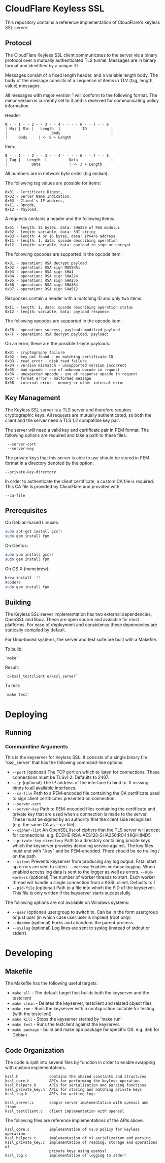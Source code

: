 CloudFlare Keyless SSL
==========================================================

This repository contains a reference implementation of CloudFlare's keyless SSL server.

## Protocol

The CloudFlare Keyless SSL client communicates to the server via a
binary protocol over a mutually authenticated TLS tunnel.  Messages
are in binary format and identified by a unique ID.

Messages consist of a fixed length header, and a variable length body.
The body of the message consists of a sequence of items in TLV (tag,
length, value) messages.

All messages with major version 1 will conform to the following
format.  The minor version is currently set to 0 and is reserved for
communicating policy information.

Header:

    0 - - 1 - - 2 - - 3 - - 4 - - - - 6 - - 7 - - 8
    | Maj | Min |   Length  |          ID           |
    |                    Body                       |
    |     Body     | <- 8 + Length

Item:

    0 - - 1 - - 2 - - 3 - - 4 - - - - 6 - - 7 - - 8
    | Tag |   Length  |          Data               |
    |           Data             | <- 3 + Length

All numbers are in network byte order (big endian).

The following tag values are possible for items:

    0x01 - Certificate Digest,
    0x02 - Server Name Indication,
    0x03 - Client's IP address,
    0x11 - Opcode,
    0x12 - Payload,

A requests contains a header and the following items:

    0x01 - length: 32 bytes, data: SHA256 of RSA modulus
    0x02 - length: variable, data: SNI string
    0x03 - length: 4 or 16 bytes, data: IPv4/6 address
    0x11 - length: 1, data: opcode describing operation
    0x12 - length: variable, data: payload to sign or encrypt

The following opcodes are supported in the opcode item:

    0x01 - operation: RSA decrypt payload 
    0x02 - operation: RSA sign MD5SHA1
    0x03 - operation: RSA sign SHA1
    0x04 - operation: RSA sign SHA224
    0x05 - operation: RSA sign SHA256
    0x06 - operation: RSA sign SHA384
    0x07 - operation: RSA sign SHA512

Responses contain a header with a matching ID and only two items:

    0x11 - length: 1, data: opcode describing operation status
    0x12 - length: variable, data: payload response

The following opcodes are supported in the opcode item:

    0xF0 - operation: success, payload: modified payload
    0xFF - operation: RSA decrypt payload, payload: 

On an error, these are the possible 1-byte payloads:

    0x01 - cryptography failure
    0x02 - key not found - no matching certificate ID
    0x03 - read error - disk read failure
    0x04 - version mismatch - unsupported version incorrect
    0x05 - bad opcode - use of unknown opcode in request
    0x06 - unexpected opcode - use of response opcode in request
    0x07 - format error - malformed message
    0x08 - internal error - memory or other internal error

## Key Management

The Keyless SSL server is a TLS server and therefore requires
cryptographic keys. All requests are mutually authenticated, so both
the client and the server need a TLS 1.2 compatible key pair.

The server will need a valid key and certificate pair in PEM format.
The following options are required and take a path to these files:

     --server-cert 
     --server-key

The private keys that this server is able to use should be stored in
PEM format in a directory denoted by the option:

    --private-key-directory

In order to authenticate the client'certificate, a custom CA file is
required.  This CA file is provided by CloudFlare and provided with:

    --ca-file

## Prerequisites
    
On Debian-based Linuxes:

``` sh
sudo apt-get install gcc??
sudo gem install fpm
```

On Centos:

``` sh
sudo yum install gcc??
sudo gem install fpm
```

On OS X (homebrew):

``` sh
brew install  ??
Xcode??
sudo gem install fpm
```
## Building

The Keyless SSL server implementation has two external dependencies, OpenSSL and libuv.  These are open source and available for most platforms.  For ease of deployment and consistency these depencecies are statically compiled by default. 

For Unix-based systems, the server and test suite are built with a Makefile.

To build:

    `make`

Result:

    `o/kssl_testclient o/kssl_server`

To test:

    `make test`


# Deploying 
## Running

### Commandline Arguments

This is the keyserver for Keyless SSL. It consists of a single binary file 'kssl_server' that has the following command-line options:

- `--port` (optional) The TCP port on which to listen for connections. These connections must be TLSv1.2. Defaults to 2407.
- `--ip` (optional) The IP address of the interface to bind to. If missing binds to all available interfaces.
- `--ca-file` Path to a PEM-encoded file containing the CA certificate used to sign client certificates presented on connection.
- `--server-cert`
- `--server-key` Path to PEM-encoded files containing the certificate and private key that are used when a connection is made to the server. These must be signed by an authority that the client side recognizes (e.g. the same CA as --ca-file).
- `--cipher-list` An OpenSSL list of ciphers that the TLS server will accept for connections. e.g. ECDHE-RSA-AES128-SHA256:RC4:HIGH:!MD5
- `--private-key-directory` Path to a directory containing private keys which the keyserver provides decoding service against. The key files must end with ".key" and be PEM-encoded. There should be no trailing / on  the path.
- `--silent` Prevents keyserver from producing any log output. Fatal start up errors are sent to stderr.
`--verbose` Enables verbose logging. When enabled access log data is sent to the logger as well as errors.
`--num-workers` (optional) The number of worker threads to start. Each worker thread will handle a single connection from a KSSL client.  Defaults to 1.
- `--pid-file` (optional) Path to a file into which the PID of the keyserver. This file is only written if the keyserver starts successfully.

The following options are not available on Windows systems:

- `--user` (optional) user:group to switch to. Can be in the form user:group or just user (in which case user:user is implied) (root only)
- `--daemon` (optional) Forks and abandons the parent process.
- `--syslog` (optional) Log lines are sent to syslog (instead of stdout or stderr). 

# Developing

## Makefile

The Makefile has the following useful targets:

- `make all` - The default target that builds both the keyserver and the testclient
- `make clean` - Deletes the keyserver, testclient and related object files
- `make run` - Runs the keyserver with a configuration suitable for testing (with the testclient)
- `make kill` - Stops the keyserver started by 'make run'
- `make test` - Runs the testclient against the keyserver.
- `make package` - build and make app package for specific OS. e.g. deb for Debian

## Code Organization

The code is split into several files by function in order to enable
swapping with custom implementations.

    kssl.h              contains the shared constants and structures
    kssl_core.h         APIs for performing the keyless operation
    kssl_helpers.h      APIs for serialization and parsing functions
    kssl_private_key.h  APIs for storing and matching private keys
    kssl_log.h          APIs for writing logs

    kssl_server.c       sample server implementation with openssl and libuv
    kssl_testclient.c   client implementation with openssl

The following files are reference implementations of the APIs above.

    kssl_core.c         implementation of v1.0 policy for keyless operation
    kssl_helpers.c      implementation of v1 serialization and parsing
    kssl_private_key.c  implementation of reading, storage and operations of
                        private keys using openssl
    kssl_log.c          implementation of logging to stderr
